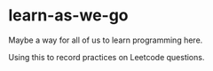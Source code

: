 # learn-as-we-go

Maybe a way for all of us to learn programming here.

Using this to record practices on Leetcode questions.
